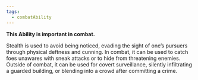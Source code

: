```yaml
---
tags:
  - combatAbility
---
```

**This Ability is important in combat.** 

Stealth is used to avoid being noticed, evading the sight of one’s pursuers through physical deftness and cunning. In combat, it can be used to catch foes unawares with sneak attacks or to hide from threatening enemies. Outside of combat, it can be used for covert surveillance, silently infiltrating a guarded building, or blending into a crowd after committing a crime.